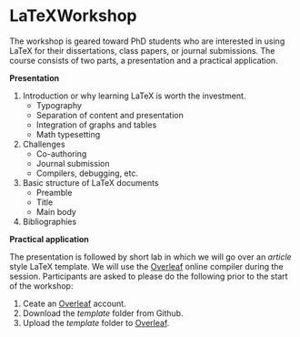 # LaTeXWorkshop
The workshop is geared toward PhD students who are interested in using LaTeX for their dissertations, class papers, or journal submissions. The course consists of two parts, a presentation and a practical application.

**Presentation**
1. Introduction or why learning LaTeX is worth the investment.
    * Typography
    * Separation of content and presentation
    * Integration of graphs and tables
    * Math typesetting
2. Challenges
    * Co-authoring
    * Journal submission
    * Compilers, debugging, etc.
3. Basic structure of LaTeX documents
    * Preamble
    * Title
    * Main body
4. Bibliographies

**Practical application**

The presentation is followed by short lab in which we will go over an *article* style LaTeX template. We will use the [Overleaf](https://www.overleaf.com) online compiler during the session. Participants are asked to please do the following prior to the start of the workshop:

1. Ceate an [Overleaf](https://www.overleaf.com) account.
2. Download the *template* folder from Github.
2. Upload the *template* folder to [Overleaf](https://www.overleaf.com).
